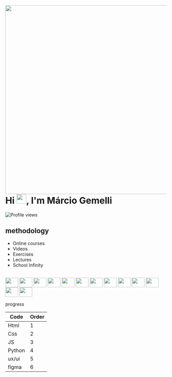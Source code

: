 <img align="right" height="590em" src="https://raw.githubusercontent.com/gist/maykbrito/618ef18e3bbb7cdfd200f3a4fc1aabc6/raw/201d47c76006c99fe0dc55ea92e76bdca5537f08/githubcard.svg"/>
<h1 align="left">Hi <img src="https://raw.githubusercontent.com/kaueMarques/kaueMarques/master/hi.gif" height="30px">, I'm Márcio Gemelli</h1>
<p align="left"> <img src="https://komarev.com/ghpvc/?username=maykbrito&color=yellow" alt="Profile views" /> </p>



## methodology
*  Online courses
*  Videos
*  Exercises
*  Lectures
*  School Infinity


<div style="display: inline_block"><br>
  <img align="center" height="30" width="40" src="https://upload.wikimedia.org/wikipedia/commons/thumb/6/61/HTML5_logo_and_wordmark.svg/1024px-HTML5_logo_and_wordmark.svg.png">
  <img align="center" height="30" width="40" src="https://upload.wikimedia.org/wikipedia/commons/thumb/d/d5/CSS3_logo_and_wordmark.svg/640px-CSS3_logo_and_wordmark.svg.png">
  <img align="center" height="30" width="40" src="https://upload.wikimedia.org/wikipedia/commons/thumb/3/3b/Javascript_Logo.png/640px-Javascript_Logo.png">
  <img align="center" height="30" width="40" src="https://upload.wikimedia.org/wikipedia/commons/thumb/c/c3/Python-logo-notext.svg/640px-Python-logo-notext.svg.png">
  <img align="center" height="30" width="40" src="https://upload.wikimedia.org/wikipedia/commons/thumb/4/44/SQL_%D0%BB%D0%BE%D0%B3%D0%BE%D1%82%D0%B8%D0%BF.png/640px-SQL_%D0%BB%D0%BE%D0%B3%D0%BE%D1%82%D0%B8%D0%BF.png">
  <img align="center" height="30" width="40" src="https://img.shields.io/badge/Facebook-1877F2?style=for-the-badge&logo=facebook&logoColor=white">
  <img align="center" height="30" width="40" src="https://img.shields.io/badge/Instagram-E4405F?style=for-the-badge&logo=instagram&logoColor=white">
  <img align="center" height="30" width="40" src="https://img.shields.io/badge/LinkedIn-0077B5?style=for-the-badge&logo=linkedin&logoColor=white">
  <img align="center" height="30" width="40" src="https://img.shields.io/badge/Wordpress-21759B?style=for-the-badge&logo=wordpress&logoColor=white">
  <img align="center" height="30" width="40" src="https://img.shields.io/badge/Canva-%2300C4CC.svg?&style=for-the-badge&logo=Canva&logoColor=white">
  <img align="center" height="30" width="40" src="https://img.shields.io/badge/Behance-0054F7?style=for-the-badge&logo=behance&logoColor=white" />
  <img align="center" height="30" width="40" src="https://img.shields.io/badge/Figma-F24E1E?style=for-the-badge&logo=figma&logoColor=white" />
  <img align="center" height="30" width="40" src="https://img.shields.io/badge/GIT-E44C30?style=for-the-badge&logo=git&logoColor=white" />
  </div>

progress

Code    |  Order           
------- | --------            
Html    | 1
Css     | 2
JS      | 3
Python  | 4
ux/ui   | 5
figma   | 6
